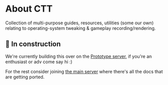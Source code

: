 # About CTT

Collection of multi-purpose guides, resources, utilities (some our own) relating to operating-system tweaking & gameplay recording/rendering.

## 🚧 In construction

We're currently building this over on the [Prototype server](https://discord.gg/SQjE9qUmcD), if you're an enthusiast or adv come say hi :)

For the rest consider joining [the main server](https://discord.gg/CTT) where there's all the docs that are getting ported.
